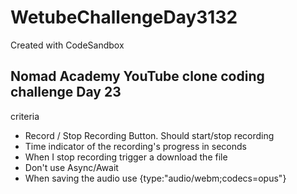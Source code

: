 # WetubeChallengeDay3132
Created with CodeSandbox

## Nomad Academy YouTube clone coding challenge Day 23
criteria

- Record / Stop Recording Button. Should start/stop recording
- Time indicator of the recording's progress in seconds
- When I stop recording trigger a download the file
- Don't use Async/Await
- When saving the audio use {type:"audio/webm;codecs=opus"}

